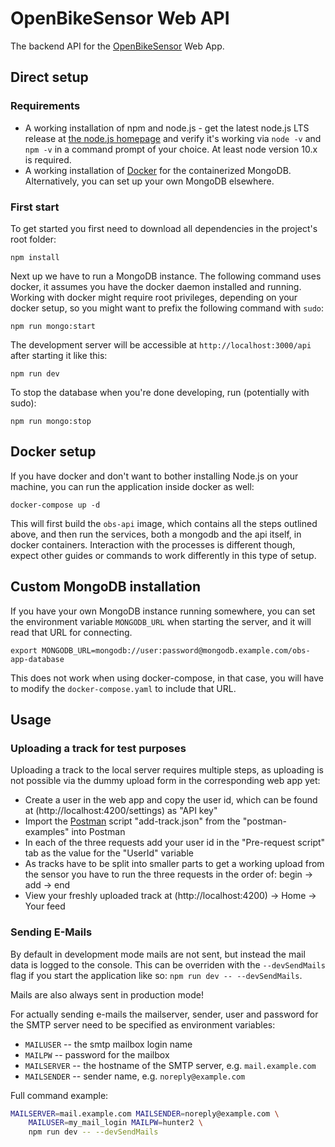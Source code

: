 # OpenBikeSensor Web API

The backend API for the [OpenBikeSensor](https://zweirat-stuttgart.de/projekte/openbikesensor/) Web App.

## Direct setup

### Requirements

* A working installation of npm and node.js - get the latest node.js LTS
  release at [the node.js homepage](https://nodejs.org/en/) and verify it's
  working via `node -v` and `npm -v` in a command prompt of your choice. At
  least node version 10.x is required.
* A working installation of [Docker](https://www.docker.com) for the
  containerized MongoDB. Alternatively, you can set up your own MongoDB
  elsewhere.

### First start

To get started you first need to download all dependencies in the project's
root folder:

    npm install

Next up we have to run a MongoDB instance. The following command uses docker,
it assumes you have the docker daemon installed and running.  Working with
docker might require root privileges, depending on your docker setup, so you
might want to prefix the following command with `sudo`:

    npm run mongo:start

The development server will be accessible at `http://localhost:3000/api` after
starting it like this:

    npm run dev

To stop the database when you're done developing, run (potentially with sudo):

    npm run mongo:stop

## Docker setup 

If you have docker and don't want to bother installing Node.js on your machine,
you can run the application inside docker as well:

    docker-compose up -d
    
This will first build the `obs-api` image, which contains all the steps
outlined above, and then run the services, both a mongodb and the api itself,
in docker containers. Interaction with the processes is different though,
expect other guides or commands to work differently in this type of setup.


## Custom MongoDB installation
    
If you have your own MongoDB instance running somewhere, you can set the
environment variable `MONGODB_URL` when starting the server, and it will read
that URL for connecting.
  
    export MONGODB_URL=mongodb://user:password@mongodb.example.com/obs-app-database
    
This does not work when using docker-compose, in that case, you will have to
modify the `docker-compose.yaml` to include that URL.


## Usage

### Uploading a track for test purposes

Uploading a track to the local server requires multiple steps, as uploading is
not possible via the dummy upload form in the corresponding web app yet:

- Create a user in the web app and copy the user id, which can be found at
  (http://localhost:4200/settings) as "API key"
- Import the [Postman](https://www.postman.com) script "add-track.json" from
  the "postman-examples" into Postman
- In each of the three requests add your user id in the "Pre-request script"
  tab as the value for the "UserId" variable
- As tracks have to be split into smaller parts to get a working upload from
  the sensor you have to run the three requests in the order of: begin -> add
  -> end
- View your freshly uploaded track at (http://localhost:4200) -> Home -> Your
  feed

### Sending E-Mails

By default in development mode mails are not sent, but instead the mail data is
logged to the console. This can be overriden with the `--devSendMails` flag if
you start the application like so: `npm run dev -- --devSendMails`.

Mails are also always sent in production mode!

For actually sending e-mails the mailserver, sender, user and password for the
SMTP server need to be specified as environment variables: 

* `MAILUSER` -- the smtp mailbox login name
* `MAILPW` -- password for the mailbox
* `MAILSERVER` -- the hostname of the SMTP server, e.g. `mail.example.com`
* `MAILSENDER` -- sender name, e.g. `noreply@example.com`

Full command example:

```bash
MAILSERVER=mail.example.com MAILSENDER=noreply@example.com \
    MAILUSER=my_mail_login MAILPW=hunter2 \
    npm run dev -- --devSendMails
```
